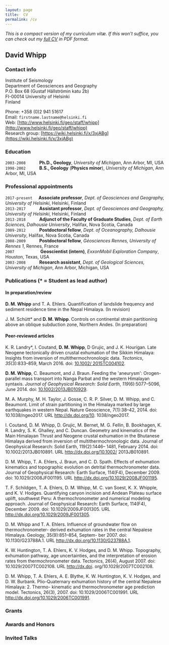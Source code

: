 ```yaml
---
layout: page
title:  CV
permalink: /cv
---
```

*This is a compact version of my curriculum vitæ. If this won't suffice, you can check out my [full CV](pdf/whipp_CV.pdf) in PDF format.*

## David Whipp

### Contact info
Institute of Seismology<br/>
Department of Geosciences and Geography<br/>
P.O. Box 68 (Gustaf Hällströmin katu 2b)<br/>
FI-00014 University of Helsinki<br/>
Finland<br/>

Phone: +358 (0)2 941 51617<br/>
Email: ```firstname.lastname@helsinki.fi```<br/>
Web: [http://www.helsinki.fi/geo/staff/whipp](http://www.helsinki.fi/geo/staff/whipp)<br/>
Research group: [https://wiki.helsinki.fi/x/3xjABg](https://wiki.helsinki.fi/x/3xjABg)

### Education
```2003-2008``` &nbsp;&nbsp;&nbsp;&nbsp;&nbsp;&nbsp;&nbsp;&nbsp;&nbsp;&nbsp;**Ph.D., Geology**, *University of Michigan*, Ann Arbor, MI, USA<br/>
```1998-2002``` &nbsp;&nbsp;&nbsp;&nbsp;&nbsp;&nbsp;&nbsp;&nbsp;&nbsp;&nbsp;**B.S., Geology** (**Physics minor**), *University of Michigan*, Ann Arbor, MI, USA

### Professional appointments
```2017-present``` &nbsp;&nbsp;&nbsp;&nbsp;**Associate professor**, *Dept. of Geosciences and Geography, University of Helsinki*, Helsinki, Finland<br/>
```2013-2017``` &nbsp;&nbsp;&nbsp;&nbsp;&nbsp;&nbsp;&nbsp;&nbsp;&nbsp;&nbsp;**Assistant professor**, *Dept. of Geosciences and Geography, University of Helsinki*, Helsinki, Finland<br/>
```2013-2018``` &nbsp;&nbsp;&nbsp;&nbsp;&nbsp;&nbsp;&nbsp;&nbsp;&nbsp;&nbsp;**Adjunct of the Faculty of Graduate Studies**, *Dept. of Earth Sciences, Dalhousie University*, Halifax, Nova Scotia, Canada<br/>
```2009-2012``` &nbsp;&nbsp;&nbsp;&nbsp;&nbsp;&nbsp;&nbsp;&nbsp;&nbsp;&nbsp;**Postdoctoral fellow**, *Dept. of Oceanography, Dalhousie University*, Halifax, Nova Scotia, Canada<br/>
```2008-2009``` &nbsp;&nbsp;&nbsp;&nbsp;&nbsp;&nbsp;&nbsp;&nbsp;&nbsp;&nbsp;**Postdoctoral fellow**, *Géosciences Rennes, University of Rennes 1*, Rennes, France<br/>
```2007``` &nbsp;&nbsp;&nbsp;&nbsp;&nbsp;&nbsp;&nbsp;&nbsp;&nbsp;&nbsp;&nbsp;&nbsp;&nbsp;&nbsp;&nbsp;&nbsp;&nbsp;&nbsp;&nbsp;&nbsp;**Geoscientist (intern)**, *ExxonMobil Exploration Company*, Houston, Texas, USA<br/>
```2003-2008``` &nbsp;&nbsp;&nbsp;&nbsp;&nbsp;&nbsp;&nbsp;&nbsp;&nbsp;&nbsp;**Research assistant**, *Dept. of Geological Sciences, University of Michigan*, Ann Arbor, Michigan, USA<br/>

### Publications (\* = Student as lead author)
#### In preparation/review
**D. M. Whipp** and T. A. Ehlers. Quantification of landslide frequency and sediment residence time in the Nepal Himalaya. (In revision)

J. M. Schütt\* and **D. M. Whipp**. Controls on continental strain partitioning above an oblique subduction zone, Northern Andes. (In preparation)

#### Peer-reviewed articles
K. R. Landry\*, I. Coutand, **D. M. Whipp**, D Grujic, and J. K. Hourigan. Late Neogene tectonically driven crustal exhumation of the Sikkim Himalaya: Insights from inversion of multithermochronologic data. *Tectonics*, *35*(3):833–859, March 2016. doi: [10.1002/ 2015TC004102](http://dx.doi.org/10.1002/2015TC004102).

**D. M. Whipp**, C. Beaumont, and J. Braun. Feeding the 'aneurysm': Orogen-parallel mass transport into Nanga Parbat and the western Himalayan syntaxis. *Journal of Geophysical Research: Solid Earth*, *119*(6):5077–5096, June 2014. doi: [10.1002/2013JB010929](http://dx.doi.org/10.1002/2013JB010929).

M. A. Murphy, M. H. Taylor, J. Gosse, C. R. P. Silver, D. M. Whipp, and C. Beaumont. Limit of strain partitioning in the Himalaya marked by large earthquakes in western Nepal. Nature Geoscience, 7(1):38–42, 2014. doi: 10.1038/ngeo2017. URL http://dx.doi.org/10. 1038/ngeo2017.

I. Coutand, D. M. Whipp, D. Grujic, M. Bernet, M. G. Fellin, B. Bookhagen, K. R. Landry, S. K. Ghalley, and C. Duncan. Geometry and kinematics of the Main Himalayan Thrust and Neogene crustal exhumation in the Bhutanese Himalaya derived from inversion of multithermochronologic data. Journal of Geophysical Research: Solid Earth, 119(2):1446– 1481, February 2014. doi: 10.1002/2013JB010891. URL http://dx.doi.org/10.1002/ 2013JB010891.

D. M. Whipp, T. A. Ehlers, J. Braun, and C. D. Spath. Effects of exhumation kinematics and topographic evolution on detrital thermochronometer data. Journal of Geophysical Research: Earth Surface, 114(F4), December 2009. doi: 10.1029/2008JF001195. URL http://dx.doi.org/10.1029/2008JF001195.

T. F. Schildgen, T. A. Ehlers, D. M. Whipp, M. C. van Soest, K. X. Whipple, and K. V. Hodges. Quantifying canyon incision and Andean Plateau surface uplift, southwest Peru: A thermochronometer and numerical modeling approach. Journal of Geophysical Research: Earth Surface, 114(F4), December 2009. doi: 10.1029/2009JF001305. URL http://dx.doi.org/10.1029/2009JF001305.

D. M. Whipp and T. A. Ehlers. Influence of groundwater flow on thermochronometer- derived exhumation rates in the central Nepalese Himalaya. Geology, 35(9):851–854, Septem- ber 2007. doi: 10.1130/G23788A.1. URL http://dx.doi.org/10.1130/G23788A.1.

K. W. Huntington, T. A. Ehlers, K. V. Hodges, and D. M. Whipp. Topography, exhumation pathway, age uncertainties, and the interpretation of erosion rates from thermochronometer data. Tectonics, 26(4), August 2007. doi: 10.1029/2007TC002108. URL http://dx.doi. org/10.1029/2007TC002108.

D. M. Whipp, T. A. Ehlers, A. E. Blythe, K. W. Huntington, K. V. Hodges, and D. W. Burbank. Plio-Quaternary exhumation history of the central Nepalese Himalaya: 2. Thermo- kinematic and thermochronometer age prediction model. Tectonics, 26(3), 2007. doi: 10.1029/2006TC001991. URL http://dx.doi.org/10.1029/2006TC001991.

### Grants

### Awards and Honors

### Invited Talks
